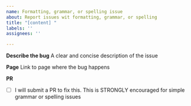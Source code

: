 ```yaml
---
name: Formatting, grammar, or spelling issue
about: Report issues wit formatting, grammar, or spelling
title: "[content] "
labels: ''
assignees: ''

---
```


**Describe the bug**
A clear and concise description of the issue

**Page**
Link to page where the bug happens

**PR**
- [ ] I will submit a PR to fix this. This is STRONGLY encouraged for simple grammar or spelling issues
